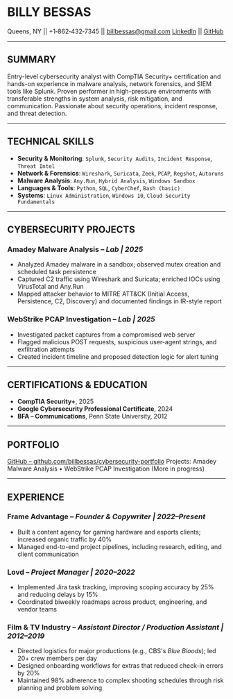 # BILLY BESSAS
Queens, NY || +1‑862‑432‑7345 || <billbessas@gmail.com>
[LinkedIn](https://linkedin.com/in/billy-bessas) || [GitHub](https://github.com/billbessas/cybersecurity-portfolio)

---

## SUMMARY
Entry-level cybersecurity analyst with CompTIA Security+ certification and hands-on experience in malware analysis, network forensics, and SIEM tools like Splunk. Proven performer in high-pressure environments with transferable strengths in system analysis, risk mitigation, and communication. Passionate about security operations, incident response, and threat detection.

---

## TECHNICAL SKILLS
- **Security & Monitoring**: `Splunk`, `Security Audits`, `Incident Response`, `Threat Intel`
- **Network & Forensics**: `Wireshark`, `Suricata`, `Zeek`, `PCAP`, `Regshot`, `Autoruns`
- **Malware Analysis**: `Any.Run`, `Hybrid Analysis`, `Windows Sandbox`
- **Languages & Tools**: `Python`, `SQL`, `CyberChef`, `Bash (basic)`
- **Systems**: `Linux Administration`, `Windows 10`, `Cloud Security Fundamentals`

---

## CYBERSECURITY PROJECTS

### Amadey Malware Analysis – *Lab | 2025*
- Analyzed Amadey malware in a sandbox; observed mutex creation and scheduled task persistence
- Captured C2 traffic using Wireshark and Suricata; enriched IOCs using VirusTotal and Any.Run
- Mapped attacker behavior to MITRE ATT&CK (Initial Access, Persistence, C2, Discovery) and documented findings in IR-style report

### WebStrike PCAP Investigation – *Lab | 2025*
- Investigated packet captures from a compromised web server
- Flagged malicious POST requests, suspicious user-agent strings, and exfiltration attempts
- Created incident timeline and proposed detection logic for alert tuning

---

## CERTIFICATIONS & EDUCATION
- **CompTIA Security+**, 2025
- **Google Cybersecurity Professional Certificate**, 2024
- **BFA – Communications**, Penn State University, 2012

---

## PORTFOLIO
[GitHub – github.com/billbessas/cybersecurity-portfolio](https://github.com/billbessas/cybersecurity-portfolio)
Projects: Amadey Malware Analysis • WebStrike PCAP Investigation
(More in progress)

---
## EXPERIENCE

### Frame Advantage – *Founder & Copywriter | 2022–Present*
- Built a content agency for gaming hardware and esports clients; increased organic traffic by 40%
- Managed end-to-end project pipelines, including research, editing, and client communication

### Lovd – *Project Manager | 2020–2022*
- Implemented Jira task tracking, improving scoping accuracy by 25% and reducing delays by 15%
- Coordinated biweekly roadmaps across product, engineering, and vendor teams

### Film & TV Industry – *Assistant Director / Production Assistant | 2012–2019*
- Directed logistics for major productions (e.g., CBS's *Blue Bloods*); led 20+ crew members per day
- Designed onboarding workflows for extras that reduced check-in errors by 20%
- Maintained 98% adherence to complex shooting schedules through risk planning and problem solving
